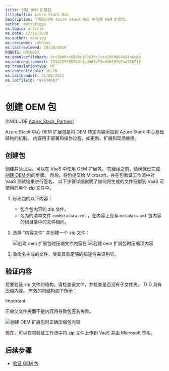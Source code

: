 ```yaml
---
title: 创建 OEM 扩展包
titleSuffix: Azure Stack Hub
description: 了解如何在 Azure Stack Hub 中创建 OEM 扩展包。
author: mattbriggs
ms.topic: article
ms.date: 12/16/2020
ms.author: mabrigg
ms.reviewer: johnhas
ms.lastreviewed: 10/28/2019
ROBOTS: NOINDEX
ms.openlocfilehash: dcc1bb0ce68b0c18363bc1caa196d084a54a6c0b
ms.sourcegitcommit: 733a22985570df1ad466a73cd26397e7aa726719
ms.translationtype: MT
ms.contentlocale: zh-CN
ms.lasthandoff: 01/05/2021
ms.locfileid: "97874687"
---
```

# <a name="create-an-oem-package"></a>创建 OEM 包

[!INCLUDE [Azure_Stack_Partner](./includes/azure-stack-partner-appliesto.md)]

Azure Stack 中心 OEM 扩展包是将 OEM 特定内容添加到 Azure Stack 中心基础结构的机制。 内容用于部署和操作过程，如更新、扩展和现场替换。

## <a name="creating-the-package"></a>创建包

创建并验证后，可以在 VaaS 中使用 OEM 扩展包。 在继续之前，请确保已完成 [创建 OEM 包](https://microsoft.sharepoint.com/:w:/r/teams/cloudsolutions/Sacramento/_layouts/15/Doc.aspx?sourcedoc=%7BD7406069-7661-419C-B3B1-B6A727AB3972%7D&file=Azure%20Stack%20OEM%20Extension%20Package.docx&action=default&mobileredirect=true)的步骤。 然后，将包提交给 Microsoft，并在包验证工作流中对 VaaS 测试结果进行签名。 以下步骤详细说明了如何将生成的文件捆绑到 VaaS 可使用的单个 zip 文件中。

1. 标识包的以下内容：
    - 包含包内容的 zip 文件。
    - 名为的清单文件 `oemMetadata.xml` ，在内容上应与 `metadata.xml` 包内容的根目录中的文件相同。

2. 选择 "内容文件" 并创建一个 zip 文件：

    ![创建 oem 扩展包时压缩文件内容在 ](media/vaas-create-oem-package-1.png) ![ 创建 oem 扩展包时压缩项内容](media/vaas-create-oem-package-2.png)

3. 重命名生成的文件，使其具有足够的描述性来识别它。

## <a name="verifying-the-contents"></a>验证内容

若要验证 zip 文件的结构，请检查该文件，并检查是否没有子文件夹。 TLD 具有压缩内容。 有效的包结构如下所示：

> [!IMPORTANT]
> 压缩父文件夹而不是内容将导致包签名失败。

![创建 OEM 扩展包时正确压缩包内容](media/vaas-create-oem-package-3.png)

现在，可以在包验证工作流中将 zip 文件上传到 VaaS 并由 Microsoft 签名。

## <a name="next-steps"></a>后续步骤

- [验证 OEM 包](azure-stack-vaas-validate-oem-package.md)
